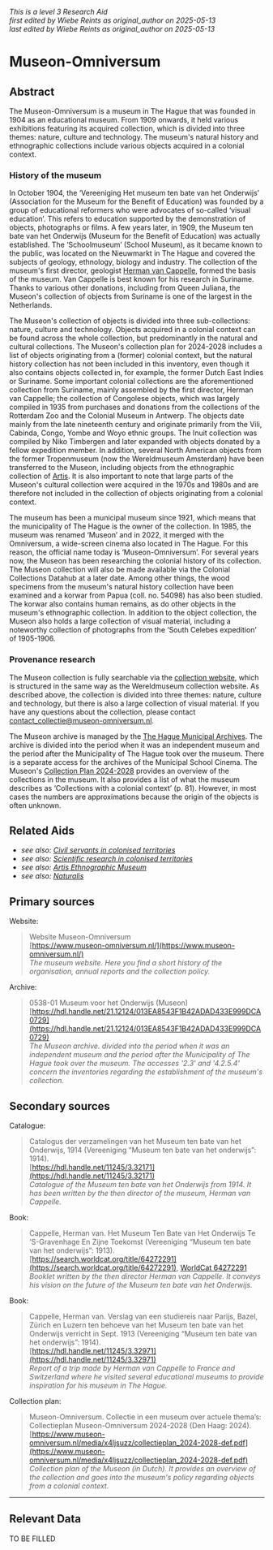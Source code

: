 _This is a level 3 Research Aid_  
_first edited by Wiebe Reints as original_author on 2025-05-13_  
_last edited by Wiebe Reints as original_author on 2025-05-13_


# Museon-Omniversum


## Abstract

The Museon-Omniversum is a museum in The Hague that was founded in 1904 as an educational museum. From 1909 onwards, it held various exhibitions featuring its acquired collection, which is divided into three themes: nature, culture and technology. The museum's natural history and ethnographic collections include various objects acquired in a colonial context.

### History of the museum 

In October 1904, the ‘Vereeniging Het museum ten bate van het Onderwijs’ (Association for the Museum for the Benefit of Education) was founded by a group of educational reformers who were advocates of so-called ‘visual education’. This refers to education supported by the demonstration of objects, photographs or films. A few years later, in 1909, the Museum ten bate van het Onderwijs (Museum for the Benefit of Education) was actually established. The ‘Schoolmuseum’ (School Museum), as it became known to the public, was located on the Nieuwmarkt in The Hague and covered the subjects of geology, ethnology, biology and industry. The collection of the museum's first director, geologist [Herman van Cappelle](http://www.wikidata.org/entity/Q2659534), formed the basis of the museum. Van Cappelle is best known for his research in Suriname. Thanks to various other donations, including from Queen Juliana, the Museon's collection of objects from Suriname is one of the largest in the Netherlands.

The Museon's collection of objects is divided into three sub-collections: nature, culture and technology. Objects acquired in a colonial context can be found across the whole collection, but predominantly in the natural and cultural collections. The Museon's collection plan for 2024-2028 includes a list of objects originating from a (former) colonial context, but the natural history collection has not been included in this inventory, even though it also contains objects collected in, for example, the former Dutch East Indies or Suriname. Some important colonial collections are the aforementioned collection from Suriname, mainly assembled by the first director, Herman van Cappelle; the collection of Congolese objects, which was largely compiled in 1935 from purchases and donations from the collections of the Rotterdam Zoo and the Colonial Museum in Antwerp. The objects date mainly from the late nineteenth century and originate primarily from the Vili, Cabinda, Congo, Yombe and Woyo ethnic groups. The Inuit collection was compiled by Niko Timbergen and later expanded with objects donated by a fellow expedition member. In addition, several North American objects from the former Tropenmuseum (now the Wereldmuseum Amsterdam) have been transferred to the Museon, including objects from the ethnographic collection of [Artis](https://app.colonialcollections.nl/nl/research-aids/https%3A%2F%2Fn2t%252Enet%2Fark%3A%2F27023%2F44a7a61d62ca8589d6a93e6fde593593). It is also important to note that large parts of the Museon's cultural collection were acquired in the 1970s and 1980s and are therefore not included in the collection of objects originating from a colonial context.

The museum has been a municipal museum since 1921, which means that the municipality of The Hague is the owner of the collection. In 1985, the museum was renamed ‘Museon’ and in 2022, it merged with the Omniversum, a wide-screen cinema also located in The Hague. For this reason, the official name today is ‘Museon-Omniversum’. For several years now, the Museon has been researching the colonial history of its collection. The Museon collection will also be made available via the Colonial Collections Datahub at a later date. Among other things, the wood specimens from the museum's natural history collection have been examined and a korwar from Papua (coll. no. 54098) has also been studied. The korwar also contains human remains, as do other objects in the museum's ethnographic collection. In addition to the object collection, the Museon also holds a large collection of visual material, including a noteworthy collection of photographs from the ‘South Celebes expedition’ of 1905-1906.

### Provenance research

The Museon collection is fully searchable via the [collection website](https://cc.museon-omniversum.nl/#/query/aa7bc606-74fd-43ad-97e6-5cdff4e3fb47), which is structured in the same way as the Wereldmuseum collection website. As described above, the collection is divided into three themes: nature, culture and technology, but there is also a large collection of visual material. If you have any questions about the collection, please contact [contact_collectie@museon-omniversum.nl](mailto:contact_collectie@museon-omniversum.nl).

The Museon archive is managed by the [The Hague Municipal Archives](https://hdl.handle.net/21.12124/013EA8543F1B42ADAD433E999DCA0729). The archive is divided into the period when it was an independent museum and the period after the Municipality of The Hague took over the museum. There is a separate access for the archives of the Municipal School Cinema. The Museon's [Collection Plan 2024-2028](https://www.museon-omniversum.nl/media/x4ljsuzz/collectieplan_2024-2028-def.pdf) provides an overview of the collections in the museum. It also provides a list of what the museum describes as ‘Collections with a colonial context’ (p. 81). However, in most cases the numbers are approximations because the origin of the objects is often unknown.


## Related Aids

 - _see also: [Civil servants in colonised territories](niveau2/English/CivilServants_20240316.yml)_  
 - _see also: [Scientific research in colonised territories](niveau2/English/Science_20240821.yml)_  
 - _see also: [Artis Ethnographic Museum](niveau3/English/EMArtis_20240712.yml)_  
 - _see also: [Naturalis](niveau3/English/Naturalis_20270710.yml)_  

## Primary sources

Website:
  > Website Museon-Omniversum  
> [https://www.museon-omniversum.nl/](https://www.museon-omniversum.nl/)  
> _The museum website. Here you find a short history of the organisation, annual reports and the collection policy._  

Archive:
  > 0538-01 Museum voor het Onderwijs (Museon)  
> [https://hdl.handle.net/21.12124/013EA8543F1B42ADAD433E999DCA0729](https://hdl.handle.net/21.12124/013EA8543F1B42ADAD433E999DCA0729)  
> _The Museon archive. divided into the period when it was an independent museum and the period after the Municipality of The Hague took over the museum. The accesses '2.3' and '4.2.5.4' concern the inventories regarding the establishment of the museum's collection._  

## Secondary sources

Catalogue:
  > Catalogus der verzamelingen van het Museum ten bate van het Onderwijs, 1914 (Vereeniging “Museum ten bate van het onderwijs”: 1914).  
> [https://hdl.handle.net/11245/3.32171](https://hdl.handle.net/11245/3.32171)  
> _Catalogue of the Museum ten bate van het Onderwijs from 1914. It has been written by the then director of the museum, Herman van Cappelle._  

Book:
  > Cappelle, Herman van. Het Museum Ten Bate van Het Onderwijs Te ’S-Gravenhage En Zijne Toekomst (Vereeniging “Museum ten bate van het onderwijs”: 1913).  
> [https://search.worldcat.org/title/64272291](https://search.worldcat.org/title/64272291), [WorldCat 64272291](https://search.worldcat.org/title/64272291)  
> _Booklet written by the then director Herman van Cappelle. It conveys his vision on the future of the Museum ten bate van het Onderwijs._  

Book:
  > Cappelle, Herman van. Verslag van een studiereis naar Parijs, Bazel, Zürich en Luzern ten behoeve van het Museum ten bate van het Onderwijs verricht in Sept. 1913 (Vereeniging “Museum ten bate van het onderwijs”: 1914).  
> [https://hdl.handle.net/11245/3.32971](https://hdl.handle.net/11245/3.32971)  
> _Report of a trip made by Herman van Cappelle to France and Switzerland where he visited several educational museums to provide inspiration for his museum in The Hague._  

Collection plan:
  > Museon-Omniversum. Collectie in een museum over actuele thema’s: Collectieplan Museon-Omniversum 2024-2028 (Den Haag: 2024).  
> [https://www.museon-omniversum.nl/media/x4ljsuzz/collectieplan_2024-2028-def.pdf](https://www.museon-omniversum.nl/media/x4ljsuzz/collectieplan_2024-2028-def.pdf)  
> _Collection plan of the Museon (in Dutch). It provides an overview of the collection and goes into the museum's policy regarding objects from a colonial context._  



---
## Relevant Data 
TO BE FILLED
        